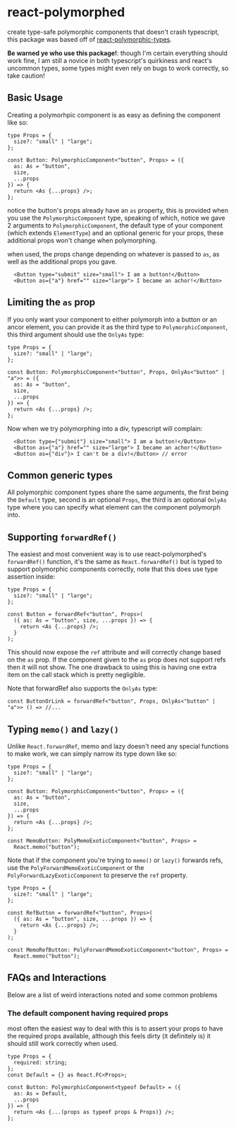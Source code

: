 # react-polymorphed

create type-safe polymorphic components that doesn't crash typescript, this package was based off of [react-polymorphic-types](https://github.com/kripod/react-polymorphic-types).

**Be warned ye who use this package!**: though I'm certain everything should work fine, I am still a novice in both typescript's quirkiness and react's uncommon types, some types might even rely on bugs to work correctly, so take caution!

## Basic Usage

Creating a polymorhpic component is as easy as defining the component like so:

```tsx
type Props = {
  size?: "small" | "large";
};

const Button: PolymorphicComponent<"button", Props> = ({
  as: As = "button",
  size,
  ...props
}) => {
  return <As {...props} />;
};
```

notice the button's props already have an `as` property, this is provided when you use the `PolymorphicComponent` type, speaking of which, notice we gave 2 arguments to `PolymorphicComponent`, the default type of your component (which extends `ElementType`) and an optional generic for your props, these additional props won't change when polymorphing.

when used, the props change depending on whatever is passed to `as`, as well as the additional props you gave.

```tsx
  <Button type="submit" size="small"> I am a button!</Button>
  <Button as={"a"} href="" size="large"> I became an achor!</Button>
```

## Limiting the `as` prop

If you only want your component to either polymorph into a button or an ancor element, you can provide it as the third type to `PolymorphicComponent`, this third argument should use the `OnlyAs` type:

```tsx
type Props = {
  size?: "small" | "large";
};

const Button: PolymorphicComponent<"button", Props, OnlyAs<"button" | "a">> = ({
  as: As = "button",
  size,
  ...props
}) => {
  return <As {...props} />;
};
```

Now when we try polymorphing into a div, typescript will complain:

```tsx
  <Button type={"submit"} size="small"> I am a button!</Button>
  <Button as={"a"} href="" size="large"> I became an achor!</Button>
  <Button as={"div"}> I can't be a div!</Button> // error
```

## Common generic types

All polymorphic component types share the same arguments, the first being the `Default` type, second is an optional `Props`, the third is an optional `OnlyAs` type where you can specify what element can the component polymorph into.

## Supporting `forwardRef()`

The easiest and most convenient way is to use react-polymorphed's `forwardRef()` function, it's the same as `React.forwardRef()` but is typed to support polymorphic components correctly, note that this does use type assertion inside:

```tsx
type Props = {
  size?: "small" | "large";
};

const Button = forwardRef<"button", Props>(
  ({ as: As = "button", size, ...props }) => {
    return <As {...props} />;
  }
);
```

This should now expose the `ref` attribute and will correctly change based on the `as` prop. If the component given to the `as` prop does not support refs then it will not show. The one drawback to using this is having one extra item on the call stack which is pretty negligible.

Note that forwardRef also supports the `OnlyAs` type:

```tsx
const ButtonOrLink = forwardRef<"button", Props, OnlyAs<"button" | "a">> () => //...
```

## Typing `memo()` and `lazy()`

Unlike `React.forwardRef`, memo and lazy doesn't need any special functions to make work, we can simply narrow its type down like so:

```tsx
type Props = {
  size?: "small" | "large";
};

const Button: PolymorphicComponent<"button", Props> = ({
  as: As = "button",
  size,
  ...props
}) => {
  return <As {...props} />;
};

const MemoButton: PolyMemoExoticComponent<"button", Props> =
  React.memo("button");
```

Note that if the component you're trying to `memo()` or `lazy()` forwards refs, use the `PolyForwardMemoExoticComponent` or the `PolyForwardLazyExoticComponent` to preserve the `ref` property.

```tsx
type Props = {
  size?: "small" | "large";
};

const RefButton = forwardRef<"button", Props>(
  ({ as: As = "button", size, ...props }) => {
    return <As {...props} />;
  }
);

const MemoRefButton: PolyForwardMemoExoticComponent<"button", Props> =
  React.memo("button");
```

## FAQs and Interactions

Below are a list of weird interactions noted and some common problems

### The default component having required props

most often the easiest way to deal with this is to assert your props to have the required props available, although this feels dirty (it definitely is) it should still work correctly when used.

```tsx
type Props = {
  required: string;
};
const Default = {} as React.FC<Props>;

const Button: PolymorphicComponent<typeof Default> = ({
  as: As = Default,
  ...props
}) => {
  return <As {...(props as typeof props & Props)} />;
};
```

